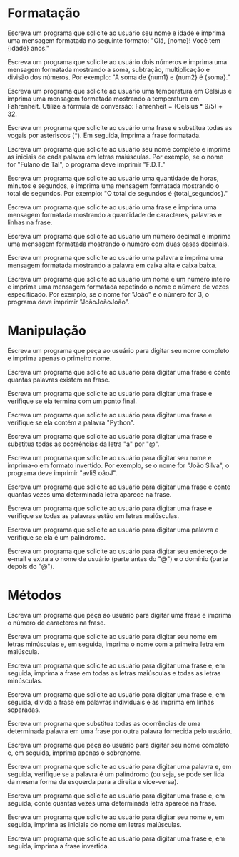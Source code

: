 # Formatação

Escreva um programa que solicite ao usuário seu nome e idade e imprima uma mensagem formatada no seguinte formato: "Olá, {nome}! Você tem {idade} anos."

Escreva um programa que solicite ao usuário dois números e imprima uma mensagem formatada mostrando a soma, subtração, multiplicação e divisão dos números. Por exemplo: "A soma de {num1} e {num2} é {soma}."

Escreva um programa que solicite ao usuário uma temperatura em Celsius e imprima uma mensagem formatada mostrando a temperatura em Fahrenheit. Utilize a fórmula de conversão: Fahrenheit = (Celsius \* 9/5) + 32.

Escreva um programa que solicite ao usuário uma frase e substitua todas as vogais por asteriscos (\*). Em seguida, imprima a frase formatada.

Escreva um programa que solicite ao usuário seu nome completo e imprima as iniciais de cada palavra em letras maiúsculas. Por exemplo, se o nome for "Fulano de Tal", o programa deve imprimir "F.D.T."

Escreva um programa que solicite ao usuário uma quantidade de horas, minutos e segundos, e imprima uma mensagem formatada mostrando o total de segundos. Por exemplo: "O total de segundos é {total_segundos}."

Escreva um programa que solicite ao usuário uma frase e imprima uma mensagem formatada mostrando a quantidade de caracteres, palavras e linhas na frase.

Escreva um programa que solicite ao usuário um número decimal e imprima uma mensagem formatada mostrando o número com duas casas decimais.

Escreva um programa que solicite ao usuário uma palavra e imprima uma mensagem formatada mostrando a palavra em caixa alta e caixa baixa.

Escreva um programa que solicite ao usuário um nome e um número inteiro e imprima uma mensagem formatada repetindo o nome o número de vezes especificado. Por exemplo, se o nome for "João" e o número for 3, o programa deve imprimir "JoãoJoãoJoão".

# Manipulação

Escreva um programa que peça ao usuário para digitar seu nome completo e imprima apenas o primeiro nome.

Escreva um programa que solicite ao usuário para digitar uma frase e conte quantas palavras existem na frase.

Escreva um programa que solicite ao usuário para digitar uma frase e verifique se ela termina com um ponto final.

Escreva um programa que solicite ao usuário para digitar uma frase e verifique se ela contém a palavra "Python".

Escreva um programa que solicite ao usuário para digitar uma frase e substitua todas as ocorrências da letra "a" por "@".

Escreva um programa que solicite ao usuário para digitar seu nome e imprima-o em formato invertido. Por exemplo, se o nome for "João Silva", o programa deve imprimir "avliS oãoJ".

Escreva um programa que solicite ao usuário para digitar uma frase e conte quantas vezes uma determinada letra aparece na frase.

Escreva um programa que solicite ao usuário para digitar uma frase e verifique se todas as palavras estão em letras maiúsculas.

Escreva um programa que solicite ao usuário para digitar uma palavra e verifique se ela é um palíndromo.

Escreva um programa que solicite ao usuário para digitar seu endereço de e-mail e extraia o nome de usuário (parte antes do "@") e o domínio (parte depois do "@").

# Métodos

Escreva um programa que peça ao usuário para digitar uma frase e imprima o número de caracteres na frase.

Escreva um programa que solicite ao usuário para digitar seu nome em letras minúsculas e, em seguida, imprima o nome com a primeira letra em maiúscula.

Escreva um programa que solicite ao usuário para digitar uma frase e, em seguida, imprima a frase em todas as letras maiúsculas e todas as letras minúsculas.

Escreva um programa que solicite ao usuário para digitar uma frase e, em seguida, divida a frase em palavras individuais e as imprima em linhas separadas.

Escreva um programa que substitua todas as ocorrências de uma determinada palavra em uma frase por outra palavra fornecida pelo usuário.

Escreva um programa que peça ao usuário para digitar seu nome completo e, em seguida, imprima apenas o sobrenome.

Escreva um programa que solicite ao usuário para digitar uma palavra e, em seguida, verifique se a palavra é um palíndromo (ou seja, se pode ser lida da mesma forma da esquerda para a direita e vice-versa).

Escreva um programa que solicite ao usuário para digitar uma frase e, em seguida, conte quantas vezes uma determinada letra aparece na frase.

Escreva um programa que solicite ao usuário para digitar seu nome e, em seguida, imprima as iniciais do nome em letras maiúsculas.

Escreva um programa que solicite ao usuário para digitar uma frase e, em seguida, imprima a frase invertida.

